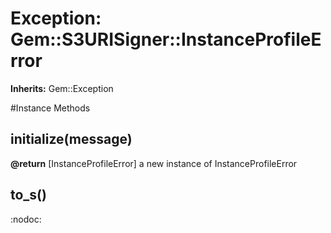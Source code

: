 # Exception: Gem::S3URISigner::InstanceProfileError
**Inherits:** Gem::Exception
    




#Instance Methods
## initialize(message) [](#method-i-initialize)

**@return** [InstanceProfileError] a new instance of InstanceProfileError

## to_s() [](#method-i-to_s)
:nodoc:

